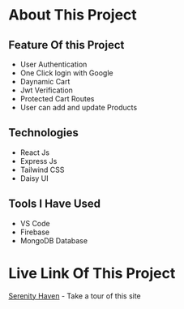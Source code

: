 # About This Project

## Feature Of this Project
+ User Authentication
+ One Click login with Google
+ Daynamic Cart
+ Jwt Verification
+ Protected Cart Routes
+ User can add and update Products

## Technologies
+ React Js
+ Express Js
+ Tailwind CSS
+ Daisy UI

## Tools I Have Used
+ VS Code
+ Firebase
+ MongoDB Database

# Live Link Of This Project
[Serenity Haven](https://b8a11-serenity-haven.web.app/ "Serenity Haven") - Take a tour of this site
